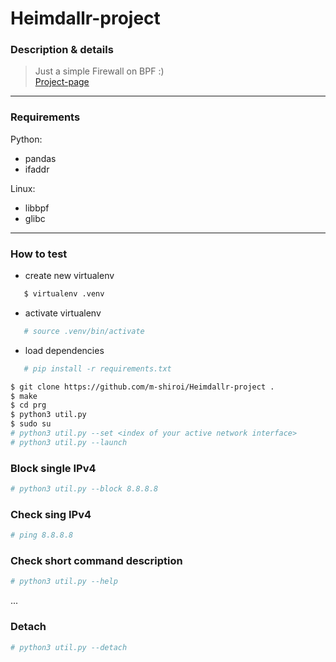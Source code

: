 # Heimdallr-project
### Description & details
> Just a simple Firewall on BPF :) <br>
[Project-page](https://www.notion.so/Heimdallr-project-7307e47c13cd47a785983d0ca4843f4a)
---
### Requirements
Python:
* pandas
* ifaddr

Linux:
* libbpf
* glibc
---
### How to test
* create new virtualenv
```bash
   $ virtualenv .venv
```

* activate virtualenv
```bash
   # source .venv/bin/activate
```

* load dependencies
```bash
   # pip install -r requirements.txt
```

```bash
$ git clone https://github.com/m-shiroi/Heimdallr-project .
$ make
$ cd prg
$ python3 util.py
$ sudo su
# python3 util.py --set <index of your active network interface>
# python3 util.py --launch
```
### Block single IPv4
```bash
# python3 util.py --block 8.8.8.8
```
### Check sing IPv4
```bash
# ping 8.8.8.8
```
### Check short command description
```bash
# python3 util.py --help
```
...
### Detach
```bash
# python3 util.py --detach
```


